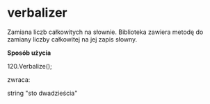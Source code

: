 verbalizer
==========

Zamiana liczb całkowitych na słownie. Biblioteka zawiera metodę do zamiany liczby całkowitej na jej zapis słowny.

**Sposób użycia**

120.Verbalize(); 

zwraca:

string "sto dwadzieścia"
